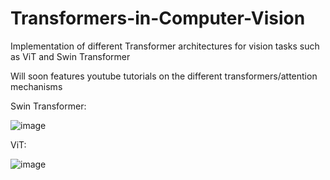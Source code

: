 # Transformers-in-Computer-Vision
Implementation of different Transformer architectures for vision tasks such as ViT and Swin Transformer

Will soon features youtube tutorials on the different transformers/attention mechanisms

Swin Transformer: 

![image](https://github.com/nickd16/Transformers-in-Computer-Vision/assets/108239710/59851228-a0c6-4b9a-b293-baea36eac55f)

ViT:

![image](https://github.com/nickd16/Transformers-in-Computer-Vision/assets/108239710/5cc4008e-5db8-40be-bf50-8f38995c095b)

